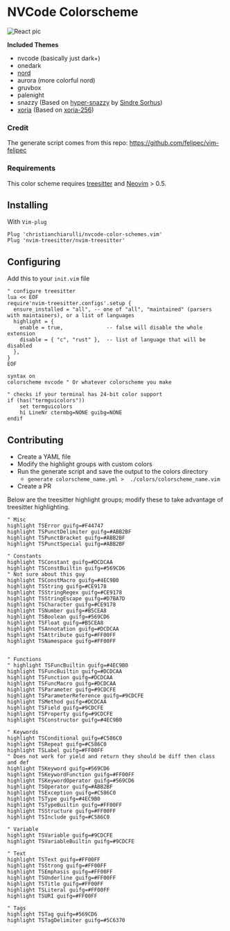 # NVCode Colorscheme

![React pic](./assets/react.png)

**Included Themes**

- nvcode (basically just dark+)
- onedark
- [nord](./assets/nord.png)
- aurora (more colorful nord)
- gruvbox
- palenight
- snazzy (Based on [hyper-snazzy](https://github.com/sindresorhus/hyper-snazzy/) by [Sindre Sorhus](https://sindresorhus.com))
- [xoria](./assets/xoria.png) (Based on [xoria-256](https://github.com/vim-scripts/xoria256.vim))

### Credit

The generate script comes from this repo: https://github.com/felipec/vim-felipec

### Requirements 

This color scheme requires [treesitter](https://github.com/nvim-treesitter/nvim-treesitter) and [Neovim](https://neovim.io/) > 0.5.

## Installing

With `Vim-plug`

```viml
Plug 'christianchiarulli/nvcode-color-schemes.vim'
Plug 'nvim-treesitter/nvim-treesitter'
```

## Configuring

Add this to your `init.vim` file

```viml
" configure treesitter
lua << EOF
require'nvim-treesitter.configs'.setup {
  ensure_installed = "all", -- one of "all", "maintained" (parsers with maintainers), or a list of languages
  highlight = {
    enable = true,              -- false will disable the whole extension
    disable = { "c", "rust" },  -- list of language that will be disabled
  },
}
EOF

syntax on
colorscheme nvcode " Or whatever colorscheme you make

" checks if your terminal has 24-bit color support
if (has("termguicolors"))
    set termguicolors
    hi LineNr ctermbg=NONE guibg=NONE
endif
```

## Contributing

- Create a YAML file
- Modify the highlight groups with custom colors 
- Run the generate script and save the output to the colors directory 
	- `generate colorscheme_name.yml >  ./colors/colorscheme_name.vim`
- Create a PR

Below are the treesitter highlight groups; modify these to take advantage of treesitter highlighting.

```viml
" Misc
highlight TSError guifg=#F44747
highlight TSPunctDelimiter guifg=#ABB2BF
highlight TSPunctBracket guifg=#ABB2BF
highlight TSPunctSpecial guifg=#ABB2BF

" Constants
highlight TSConstant guifg=#DCDCAA
highlight TSConstBuiltin guifg=#569CD6
" Not sure about this guy
highlight TSConstMacro guifg=#4EC9B0
highlight TSString guifg=#CE9178
highlight TSStringRegex guifg=#CE9178
highlight TSStringEscape guifg=#D7BA7D
highlight TSCharacter guifg=#CE9178
highlight TSNumber guifg=#B5CEA8
highlight TSBoolean guifg=#569CD6
highlight TSFloat guifg=#B5CEA8
highlight TSAnnotation guifg=#DCDCAA
highlight TSAttribute guifg=#FF00FF
highlight TSNamespace guifg=#FF00FF


" Functions
" highlight TSFuncBuiltin guifg=#4EC9B0
highlight TSFuncBuiltin guifg=#DCDCAA
highlight TSFunction guifg=#DCDCAA
highlight TSFuncMacro guifg=#DCDCAA
highlight TSParameter guifg=#9CDCFE
highlight TSParameterReference guifg=#9CDCFE
highlight TSMethod guifg=#DCDCAA
highlight TSField guifg=#9CDCFE
highlight TSProperty guifg=#9CDCFE
highlight TSConstructor guifg=#4EC9B0

" Keywords
highlight TSConditional guifg=#C586C0
highlight TSRepeat guifg=#C586C0
highlight TSLabel guifg=#FF00FF
" Does not work for yield and return they should be diff then class and def
highlight TSKeyword guifg=#569CD6
highlight TSKeywordFunction guifg=#FF00FF
highlight TSKeywordOperator guifg=#569CD6
highlight TSOperator guifg=#ABB2BF
highlight TSException guifg=#C586C0
highlight TSType guifg=#4EC9B0
highlight TSTypeBuiltin guifg=#FF00FF
highlight TSStructure guifg=#FF00FF
highlight TSInclude guifg=#C586C0

" Variable
highlight TSVariable guifg=#9CDCFE
highlight TSVariableBuiltin guifg=#9CDCFE

" Text
highlight TSText guifg=#FF00FF
highlight TSStrong guifg=#FF00FF
highlight TSEmphasis guifg=#FF00FF
highlight TSUnderline guifg=#FF00FF
highlight TSTitle guifg=#FF00FF
highlight TSLiteral guifg=#FF00FF
highlight TSURI guifg=#FF00FF

" Tags
highlight TSTag guifg=#569CD6
highlight TSTagDelimiter guifg=#5C6370
```
